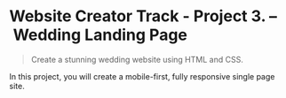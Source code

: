# Website Creator Track - Project 3. – Wedding Landing Page

> Create a stunning wedding website using HTML and CSS.

In this project, you will create a mobile-first, fully responsive single page site.
